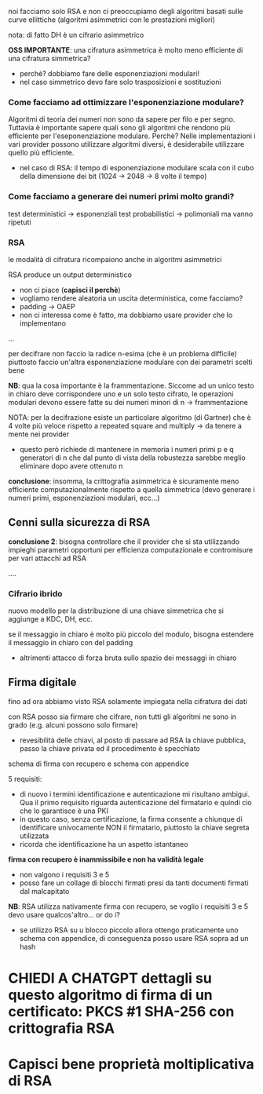 noi facciamo solo RSA e non ci preoccupiamo degli algoritmi basati sulle curve ellittiche (algoritmi asimmetrici con le prestazioni migliori)

nota: di fatto DH è un cifrario asimmetrico


**OSS IMPORTANTE**: una cifratura asimmetrica è molto meno efficiente di una cifratura simmetrica?
- perchè? dobbiamo fare delle esponenziazioni modulari!
- nel caso simmetrico devo fare solo trasposizioni e sostituzioni


### Come facciamo ad ottimizzare l'esponenziazione modulare?
Algoritmi di teoria dei numeri non sono da sapere per filo e per segno. Tuttavia è importante sapere quali sono gli algoritmi che rendono più efficiente per l'eseponenziazione modulare. Perchè? Nelle implementazioni i vari provider possono utilizzare algoritmi diversi, è desiderabile utilizzare quello più efficiente.
- nel caso di RSA: il tempo di esponenziazione modulare scala con il cubo della dimensione dei bit (1024 -> 2048 -> 8 volte il tempo)

### Come facciamo a generare dei numeri primi molto grandi?
test deterministici -> esponenziali
test probabilistici -> polimoniali ma vanno ripetuti



### RSA
le modalità di cifratura ricompaiono anche in algoritmi asimmetrici

RSA produce un output deterministico
- non ci piace (**capisci il perchè**)
- vogliamo rendere aleatoria un uscita deterministica, come facciamo?
- padding -> OAEP
- non ci interessa come è fatto, ma dobbiamo usare provider che lo implementano

...

per decifrare non faccio la radice n-esima (che è un problema difficile) piuttosto faccio un'altra esponenziazione modulare con dei parametri scelti bene

**NB**: qua la cosa importante è la frammentazione. Siccome ad un unico testo in chiaro deve corrispondere uno e un solo testo cifrato, le operazioni modulari devono essere fatte su dei numeri minori di n -> frammentazione



NOTA: per la decifrazione esiste un particolare algoritmo (di Gartner) che è 4 volte più veloce rispetto a repeated square and multiply -> da tenere a mente nei provider
- questo però richiede di mantenere in memoria i numeri primi p e q generatori di n che dal punto di vista della robustezza sarebbe meglio eliminare dopo avere ottenuto n 

**conclusione**: insomma, la crittografia asimmetrica è sicuramente meno efficiente computazionalmente rispetto a quella simmetrica (devo generare i numeri primi, esponenziazioni modulari, ecc...)



## Cenni sulla sicurezza di RSA


**conclusione 2**: bisogna controllare che il provider che si sta utilizzando impieghi parametri opportuni per efficienza computazionale e contromisure per vari attacchi ad RSA

....



### Cifrario ibrido
nuovo modello per la distribuzione di una chiave simmetrica che si aggiunge a KDC, DH, ecc.

se il messaggio in chiaro è molto più piccolo del modulo, bisogna estendere il messaggio in chiaro con del padding
- altrimenti attacco di forza bruta sullo spazio dei messaggi in chiaro







## Firma digitale
fino ad ora abbiamo visto RSA solamente impiegata nella cifratura dei dati

con RSA posso sia firmare che cifrare, non tutti gli algoritmi ne sono in grado (e.g. alcuni possono solo firmare)
- revesibilità delle chiavi, al posto di passare ad RSA la chiave pubblica, passo la chiave privata ed il procedimento è specchiato



schema di firma con recupero e schema con appendice




5 requisiti:
- di nuovo i termini identificazione e autenticazione mi risultano ambigui. Qua il primo requisito riguarda autenticazione del firmatario e quindi cio che lo garantisce è una PKI
- in questo caso, senza certificazione, la firma consente a chiunque di identificare univocamente NON il firmatario, piuttosto la chiave segreta utilizzata
- ricorda che identificazione ha un aspetto istantaneo


**firma con recupero è inammissibile e non ha validità legale**
- non valgono i requisiti 3 e 5
- posso fare un collage di blocchi firmati presi da tanti documenti firmati dal malcapitato

**NB**: RSA utilizza nativamente firma con recupero, se voglio i requisiti 3 e 5 devo usare qualcos'altro... or do i?
- se utilizzo RSA su u blocco piccolo allora ottengo praticamente uno schema con appendice, di conseguenza posso usare RSA sopra ad un hash 


# CHIEDI A CHATGPT dettagli su questo algoritmo di firma di un certificato: PKCS #1 SHA-256 con crittografia RSA

# Capisci bene proprietà moltiplicativa di RSA